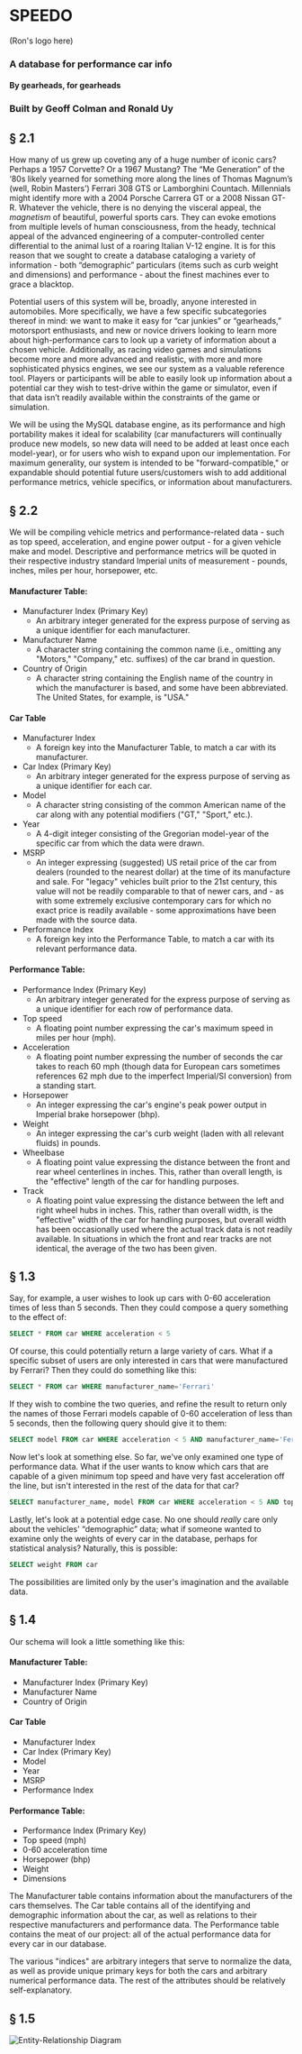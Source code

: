 # SPEEDO

(Ron's logo here)

### A database for performance car info
#### By gearheads, for gearheads
### Built by Geoff Colman and Ronald Uy

## § 2.1

How many of us grew up coveting any of a huge number of iconic cars? Perhaps a 1957 Corvette? Or a 1967 Mustang? The “Me Generation” of the ‘80s likely yearned for something more along the lines of Thomas Magnum’s (well, Robin Masters’) Ferrari 308 GTS or Lamborghini Countach. Millennials might identify more with a 2004 Porsche Carrera GT or a 2008 Nissan GT-R. Whatever the vehicle, there is no denying the visceral appeal, the _magnetism_ of beautiful, powerful sports cars. They can evoke emotions from multiple levels of human consciousness, from the heady, technical appeal of the advanced engineering of a computer-controlled center differential to the animal lust of a roaring Italian V-12 engine. It is for this reason that we sought to create a database cataloging a variety of information - both “demographic” particulars (items such as curb weight and dimensions) and performance - about the finest machines ever to grace a blacktop.

Potential users of this system will be, broadly, anyone interested in automobiles. More specifically, we have a few specific subcategories thereof in mind: we want to make it easy for “car junkies” or “gearheads,” motorsport enthusiasts, and new or novice drivers looking to learn more about high-performance cars to look up a variety of information about a chosen vehicle. Additionally, as racing video games and simulations become more and more advanced and realistic, with more and more sophisticated physics engines, we see our system as a valuable reference tool. Players or participants will be able to easily look up information about a potential car they wish to test-drive within the game or simulator, even if that data isn’t readily available within the constraints of the game or simulation.

We will be using the MySQL database engine, as its performance and high portability makes it ideal for scalability (car manufacturers will continually produce new models, so new data will need to be added at least once each model-year), or for users who wish to expand upon our implementation. For maximum generality, our system is intended to be "forward-compatible," or expandable should potential future users/customers wish to add additional performance metrics, vehicle specifics, or information about manufacturers.

## § 2.2

We will be compiling vehicle metrics and performance-related data - such as top speed, acceleration, and engine power output - for a given vehicle make and model. Descriptive and performance metrics will be quoted in their respective industry standard Imperial units of measurement - pounds, inches, miles per hour, horsepower, etc.

#### Manufacturer Table: 
- Manufacturer Index (Primary Key)
  - An arbitrary integer generated for the express purpose of serving as a unique identifier for each manufacturer.
- Manufacturer Name
  - A character string containing the common name (i.e., omitting any "Motors," "Company," etc. suffixes) of the car brand in question.
- Country of Origin
  - A character string containing the English name of the country in which the manufacturer is based, and some have been abbreviated. The United States, for example, is "USA."

#### Car Table
- Manufacturer Index
  - A foreign key into the Manufacturer Table, to match a car with its manufacturer.
- Car Index (Primary Key)
  - An arbitrary integer generated for the express purpose of serving as a unique identifier for each car.
- Model
  - A character string consisting of the common American name of the car along with any potential modifiers ("GT," "Sport," etc.).
- Year
  - A 4-digit integer consisting of the Gregorian model-year of the specific car from which the data were drawn.
- MSRP
  - An integer expressing (suggested) US retail price of the car from dealers (rounded to the nearest dollar) at the time of its manufacture and sale. For "legacy" vehicles built prior to the 21st century, this value will not be readily comparable to that of newer cars, and - as with some extremely exclusive contemporary cars for which no exact price is readily available - some approximations have been made with the source data.
- Performance Index
  - A foreign key into the Performance Table, to match a car with its relevant performance data.

#### Performance Table:
- Performance Index (Primary Key)
  - An arbitrary integer generated for the express purpose of serving as a unique identifier for each row of performance data.
- Top speed
  - A floating point number expressing the car's maximum speed in miles per hour (mph).
- Acceleration
  - A floating point number expressing the number of seconds the car takes to reach 60 mph (though data for European cars sometimes references 62 mph due to the imperfect Imperial/SI conversion) from a standing start.
- Horsepower
  - An integer expressing the car's engine's peak power output in Imperial brake horsepower (bhp).
- Weight
  - An integer expressing the car's curb weight (laden with all relevant fluids) in pounds.
- Wheelbase
  - A floating point value expressing the distance between the front and rear wheel centerlines in inches. This, rather than overall length, is the "effective" length of the car for handling purposes.
- Track
  - A floating point value expressing the distance between the left and right wheel hubs in inches. This, rather than overall width, is the "effective" width of the car for handling purposes, but overall width has been occasionally used where the actual track data is not readily available. In situations in which the front and rear tracks are not identical, the average of the two has been given.

## § 1.3

Say, for example, a user wishes to look up cars with 0-60 acceleration times of less than 5 seconds. Then they could compose a query something to the effect of:

```SQL
SELECT * FROM car WHERE acceleration < 5
```

Of course, this could potentially return a large variety of cars. What if a specific subset of users are only interested in cars that were manufactured by Ferrari? Then they could do something like this:

```SQL
SELECT * FROM car WHERE manufacturer_name='Ferrari'
```

If they wish to combine the two queries, and refine the result to return only the names of those Ferrari models capable of 0-60 acceleration of less than 5 seconds, then the following query should give it to them:


```SQL
SELECT model FROM car WHERE acceleration < 5 AND manufacturer_name='Ferrari'
```

Now let's look at something else. So far, we've only examined one type of performance data. What if the user wants to know which cars that are capable of a given minimum top speed and have very fast acceleration off the line, but isn't interested in the rest of the data for that car?

```SQL
SELECT manufacturer_name, model FROM car WHERE acceleration < 5 AND top_speed >= 150
```

Lastly, let's look at a potential edge case. No one should _really_ care only about the vehicles' “demographic” data; what if someone wanted to examine only the weights of every car in the database, perhaps for statistical analysis? Naturally, this is possible:

```SQL
SELECT weight FROM car
```

The possibilities are limited only by the user's imagination and the available data.

## § 1.4

Our schema will look a little something like this:

#### Manufacturer Table: 
- Manufacturer Index (Primary Key)
- Manufacturer Name
- Country of Origin

#### Car Table
- Manufacturer Index
- Car Index (Primary Key) 
- Model
- Year
- MSRP
- Performance Index

#### Performance Table:
- Performance Index (Primary Key)
- Top speed (mph)
- 0-60 acceleration time
- Horsepower (bhp)
- Weight
- Dimensions

The Manufacturer table contains information about the manufacturers of the cars themselves. The Car table contains all of the identifying and demographic information about the car, as well as relations to their respective manufacturers and performance data. The Performance table contains the meat of our project: all of the actual performance data for every car in our database.

The various "indices" are arbitrary integers that serve to normalize the data, as well as provide unique primary keys for both the cars and arbitrary numerical performance data. The rest of the attributes should be relatively self-explanatory.

## § 1.5

![Entity-Relationship Diagram](https://github.com/ronaldooeee/CMSI-486/blob/master/Final%20ERD%20for%20Database%20Project.png)
